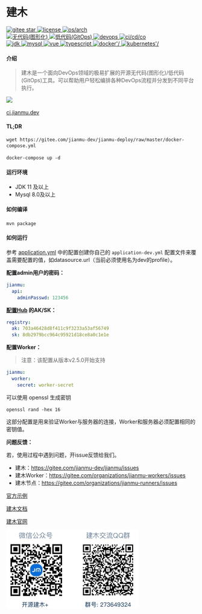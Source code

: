 # 建木

<div>
    <a target="_blank" href="https://gitee.com/jianmu-dev/jianmu">
        <img src='https://gitee.com/jianmu-dev/jianmu/badge/star.svg?theme=gvp' alt='gitee star'/>
    </a>
    <a target="_blank" href="https://gitee.com/jianmu-dev/jianmu/blob/master/LICENSE">
        <img src='https://img.shields.io/badge/liscense-MulanPSL--2.0-green.svg' alt='license'/>
    </a>
    <a target="_blank" href="https://gitee.com/jianmu-dev/jianmu">
        <img src='https://img.shields.io/badge/OS%2FARCH-AMD64%2FARM64-important.svg' alt='os/arch'/>
    </a>
</div>
<div>
    <a target="_blank" href="https://gitee.com/jianmu-dev/jianmu">
        <img src='https://img.shields.io/badge/-%E6%97%A0%E4%BB%A3%E7%A0%81(%E5%9B%BE%E5%BD%A2%E5%8C%96)-brightgreen.svg' alt='无代码(图形化)'/>
    </a>
    <a target="_blank" href="https://gitee.com/jianmu-dev/jianmu">
        <img src='https://img.shields.io/badge/-%E4%BD%8E%E4%BB%A3%E7%A0%81(GitOps)-brightgreen.svg' alt='低代码(GitOps)'/>
    </a>
    <a target="_blank" href="https://gitee.com/jianmu-dev/jianmu">
        <img src='https://img.shields.io/badge/devops-yellow.svg' alt='devops'/>
    </a>
    <a target="_blank" href="https://gitee.com/jianmu-dev/jianmu">
        <img src='https://img.shields.io/badge/CI%2FCD%2FCO-yellow.svg' alt='ci/cd/co'/>
    </a>
</div>
<div>
    <a target="_blank" href="https://gitee.com/jianmu-dev/jianmu">
        <img src='https://img.shields.io/badge/JDK11+-lightgrey.svg' alt='jdk'/>
    </a>
    <a target="_blank" href="https://gitee.com/jianmu-dev/jianmu">
        <img src='https://img.shields.io/badge/MySQL8+-lightgrey.svg' alt='mysql'/>
    </a>
    <a target="_blank" href="https://gitee.com/jianmu-dev/jianmu">
        <img src='https://img.shields.io/badge/Vue3-lightgrey.svg' alt='vue'/>
    </a>
    <a target="_blank" href="https://gitee.com/jianmu-dev/jianmu">
        <img src='https://img.shields.io/badge/Typescript4+-lightgrey.svg' alt='typescript'/>
    </a>
    <a target="_blank" href="https://gitee.com/jianmu-dev/jianmu">
        <img src='https://img.shields.io/badge/Docker-lightgrey.svg' alt=docker'/>
    </a>
    <a target="_blank" href="https://gitee.com/jianmu-dev/jianmu">
        <img src='https://img.shields.io/badge/Kubernetes-lightgrey.svg' alt=kubernetes'/>
    </a>
</div>

#### 介绍

> 建木是一个面向DevOps领域的极易扩展的开源无代码(图形化)/低代码(GitOps)工具。可以帮助用户轻松编排各种DevOps流程并分发到不同平台执行。

![](https://jianmu-blog.assets.dghub.cn/jianmu-blog/1.29.0/assets/blog-source/%E7%AC%AC%E4%B8%80%E5%B1%8F%E5%9B%BE.png)

[ci.jianmu.dev](https://ci.jianmu.dev)

#### TL;DR

```shell
wget https://gitee.com/jianmu-dev/jianmu-deploy/raw/master/docker-compose.yml

docker-compose up -d
```

#### 运行环境

* JDK 11 及以上
* Mysql 8.0及以上

#### 如何编译

`mvn package`

#### 如何运行

参考 [application.yml](https://gitee.com/jianmu-dev/jianmu/blob/master/api/src/main/resources/application.yml) 中的配置创建你自己的 `application-dev.yml` 配置文件来覆盖需要配置的值，如datasource.url（当前必须使用名为dev的profile）。

**配置admin用户的密码：**

```yaml
jianmu:
  api:
    adminPasswd: 123456
```

**[配置Hub](https://jianmuhub.com/user-center/api-key) 的AK/SK：**

```yaml
registry:
  ak: 703a46428d8f411c9f3233a53af56749
  sk: 8db2979bcc964c95921d18ce8a0c1e1e
```

**配置Worker：**
> 注意：该配置从版本v2.5.0开始支持

```yaml
jianmu:
  worker:
    secret: worker-secret
```

可以使用 openssl 生成密钥

```shell
openssl rand -hex 16
```

这部分配置是用来验证Worker与服务器的连接，Worker和服务器必须配置相同的密钥值。

**问题反馈：**

若，使用过程中遇到问题，开issue反馈给我们。

* 建木：https://gitee.com/jianmu-dev/jianmu/issues
* 建木Worker：https://gitee.com/organizations/jianmu-workers/issues
* 建木节点：https://gitee.com/organizations/jianmu-runners/issues

[官方示例](https://ci.jianmu.dev)

[建木文档](https://docs.jianmu.dev)

[建木官网](https://jianmu.dev)

![联系我们](./contact.png)